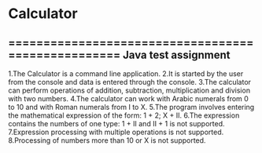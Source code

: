 # Calculator
===================================================
Java test assignment 
---------------------------------------------------

1.The Calculator is a command line application.
2.It is started by the user from the console and data is entered through the console.
3.The calculator can perform operations of addition, subtraction, multiplication and division with two numbers.
4.The calculator can work with Arabic numerals from 0 to 10 and with Roman numerals from I to X.
5.The program involves entering the mathematical expression of the form: 1 + 2; X + II.
6.The expression contains the numbers of one type: 1 + II and II + 1 is not supported.
7.Expression processing with multiple operations is not supported.
8.Processing of numbers more than 10 or X is not supported.
